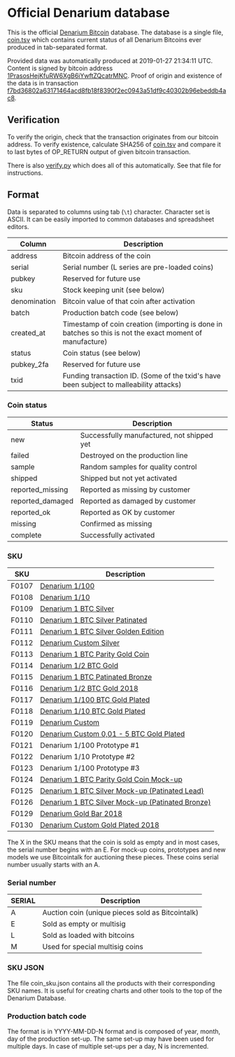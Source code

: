 <!-- -*- mode: markdown; coding: utf-8 -*- -->
# Official Denarium database

This is the official [Denarium Bitcoin](https://denarium.com)
database. The database is a single file, [coin.tsv](coin.tsv) which
contains current status of all Denarium Bitcoins ever produced in
tab-separated format.

Provided data was automatically produced at 2019-01-27 21:34:11 UTC.
Content is signed by bitcoin address
[1PrasosHejKfuRW6XgB6iYwftZQcatrMNC](https://www.blocktrail.com/BTC/address/1PrasosHejKfuRW6XgB6iYwftZQcatrMNC).
Proof of origin and existence of the data is in transaction
[f7bd36802a63171464acd8fb18f8390f2ec0943a51df9c40302b96ebeddb4ac8](https://www.blocktrail.com/BTC/tx/f7bd36802a63171464acd8fb18f8390f2ec0943a51df9c40302b96ebeddb4ac8).

## Verification

To verify the origin, check that the transaction originates from our bitcoin
address. To verify existence, calculate SHA256 of [coin.tsv](coin.tsv) and
compare it to last bytes of OP_RETURN output of given bitcoin transaction.

There is also [verify.py](verify.py) which does all of this
automatically. See that file for instructions.

## Format

Data is separated to columns using tab (`\t`) character. Character set
is ASCII. It can be easily imported to common databases and
spreadsheet editors.

Column       | Description
------------ | -----------
address      | Bitcoin address of the coin
serial       | Serial number (L series are pre-loaded coins)
pubkey       | Reserved for future use
sku          | Stock keeping unit (see below)
denomination | Bitcoin value of that coin after activation
batch        | Production batch code (see below)
created\_at  | Timestamp of coin creation (importing is done in batches so this is not the exact moment of manufacture)
status       | Coin status (see below)
pubkey\_2fa  | Reserved for future use
txid         | Funding transaction ID. (Some of the txid's have been subject to malleability attacks)

### Coin status

Status            | Description
----------------- | -----------
new               | Successfully manufactured, not shipped yet
failed            | Destroyed on the production line
sample            | Random samples for quality control
shipped           | Shipped but not yet activated
reported\_missing | Reported as missing by customer
reported\_damaged | Reported as damaged by customer
reported\_ok      | Reported as OK by customer
missing           | Confirmed as missing
complete          | Successfully activated

### SKU

SKU   | Description
----- | -----------
F0107 | [Denarium 1/100](https://denarium.com/product/denarium-10-000-bits)
F0108 | [Denarium 1/10](https://denarium.com/product/denarium-100-000-bits)
F0109 | [Denarium 1 BTC Silver](https://denarium.com/product/denarium-1-btc)
F0110 | [Denarium 1 BTC Silver Patinated](https://denarium.com/product/denarium-1-btc-patinated)
F0111 | [Denarium 1 BTC Silver Golden Edition](https://denarium.com/product/denarium-1-btc-golden-edition)
F0112 | [Denarium Custom Silver](https://denarium.com/product/denarium-custom-silver)
F0113 | [Denarium 1 BTC Parity Gold Coin](https://denarium.com/product/denarium-1-btc-parity-gold-coin)
F0114 | [Denarium 1/2 BTC Gold](https://denarium.com/product/denarium-1-2-btc-gold)
F0115 | [Denarium 1 BTC Patinated Bronze](https://denarium.com/product/denarium-1-btc-bronze-patinated)
F0116 | [Denarium 1/2 BTC Gold 2018](https://denarium.com/product/denarium-1-2-btc-gold-2018)
F0117 | [Denarium 1/100 BTC Gold Plated](https://denarium.com/product/denarium-1100-btc-gold-plated)
F0118 | [Denarium 1/10 BTC Gold Plated](https://denarium.com/product/denarium-110-btc-gold-plated)
F0119 | [Denarium Custom](https://denarium.com/product/denarium-with-custom-amount)
F0120 | [Denarium Custom 0,01 - 5 BTC Gold Plated](https://denarium.com/product/denarium-custom-001-5-btc-gold-plated)
F0121 | Denarium 1/100 Prototype #1
F0122 | Denarium 1/10 Prototype #2
F0123 | Denarium 1/100 Prototype #3
F0124 | [Denarium 1 BTC Parity Gold Coin Mock-up](https://status.denarium.com/coin/#/F0124)
F0125 | [Denarium 1 BTC Silver Mock-up (Patinated Lead)](https://status.denarium.com/coin/#/F0125)
F0126 | [Denarium 1 BTC Silver Mock-up (Patinated Bronze)](https://status.denarium.com/coin/#/F0126)
F0129 | [Denarium Gold Bar 2018](https://denarium.com/product/denarium-gold-bar-2018)
F0130 | [Denarium Custom Gold Plated 2018](https://denarium.com/product/denarium-custom-gold-plated-2018)

The X in the SKU means that the coin is sold as empty and in most cases, the serial number begins with an E. For mock-up coins, prototypes and new models we use Bitcointalk for auctioning these pieces. These coins serial number usually starts with an A.

### Serial number

SERIAL | Description
------ | -----------
A      | Auction coin (unique pieces sold as Bitcointalk)
E      | Sold as empty or multisig
L      | Sold as loaded with bitcoins
M      | Used for special multisig coins


### SKU JSON

The file coin_sku.json contains all the products with their corresponding SKU names. It is useful for creating charts and other tools to the top of the Denarium Database.

### Production batch code

The format is in YYYY-MM-DD-N format and is composed of year, month,
day of the production set-up. The same set-up may have been used for
multiple days. In case of multiple set-ups per a day, N is
incremented.
